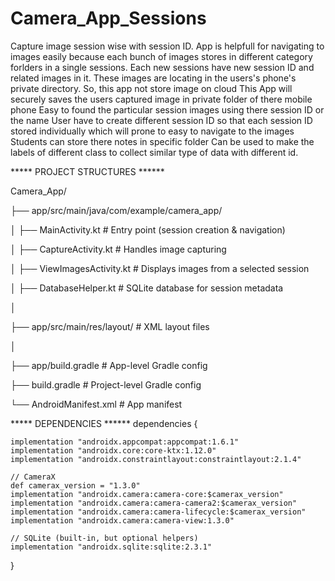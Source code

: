 # Camera_App_Sessions


Capture image session wise with session ID. App is helpfull for navigating to images easily because each bunch of images stores in different category forlders in a single sessions. Each new sessions have new session ID and related images in it. These images are locating in the users's phone's private directory. So, this app not store image on cloud
This App will securely saves the users captured image in private folder of there mobile phone
Easy to found the particular session images using there session ID or the name
User have to create different session ID so that each session ID stored individually which will prone to easy to navigate to the images
Students can store there notes in specific folder 
Can be used to make the labels of different class to collect similar type of data with different id.


***** PROJECT STRUCTURES ******


Camera_App/ 

 ├── app/src/main/java/com/example/camera_app/  

 
 │        ├── MainActivity.kt                              # Entry point (session creation & navigation)  

 
 │        ├── CaptureActivity.kt                               # Handles image capturing   

 
 │        ├── ViewImagesActivity.kt                          # Displays images from a selected session

 
 │        ├── DatabaseHelper.kt                               # SQLite database for session metadata

 │
 
 ├── app/src/main/res/layout/                            # XML layout files
 
 │
 
 ├── app/build.gradle                               # App-level Gradle config
 
 ├── build.gradle                                     # Project-level Gradle config
 
 └── AndroidManifest.xml                           # App manifest


***** DEPENDENCIES ******
 dependencies {
 
    implementation "androidx.appcompat:appcompat:1.6.1"
    implementation "androidx.core:core-ktx:1.12.0"
    implementation "androidx.constraintlayout:constraintlayout:2.1.4"

    // CameraX
    def camerax_version = "1.3.0"
    implementation "androidx.camera:camera-core:$camerax_version"
    implementation "androidx.camera:camera-camera2:$camerax_version"
    implementation "androidx.camera:camera-lifecycle:$camerax_version"
    implementation "androidx.camera:camera-view:1.3.0"

    // SQLite (built-in, but optional helpers)
    implementation "androidx.sqlite:sqlite:2.3.1"
}
